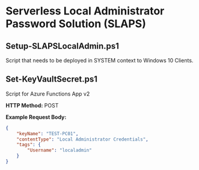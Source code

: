 # Serverless Local Administrator Password Solution (SLAPS)

## Setup-SLAPSLocalAdmin.ps1
Script that needs to be deployed in SYSTEM context to Windows 10 Clients.

## Set-KeyVaultSecret.ps1
Script for Azure Functions App v2

**HTTP Method:** POST

**Example Request Body:**
```json
{
    "keyName": "TEST-PC01",
    "contentType": "Local Administrator Credentials",
    "tags": {
        "Username": "localadmin"
    }
}
```

